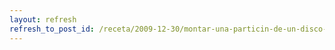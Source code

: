 ```yaml
---
layout: refresh
refresh_to_post_id: /receta/2009-12-30/montar-una-particin-de-un-disco-vdi-de-virtualbox
---
```

